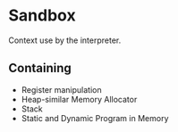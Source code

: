 # Sandbox

Context use by the interpreter.

## Containing

- Register manipulation
- Heap-similar Memory Allocator
- Stack
- Static and Dynamic Program in Memory